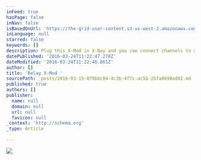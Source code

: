 ```yaml
---
inFeed: true
hasPage: false
inNav: false
isBasedOnUrl: 'https://the-grid-user-content.s3-us-west-2.amazonaws.com/8f4bc629-e6c3-4cfe-b182-dc34e9f3780f.png'
inLanguage: null
starred: false
keywords: []
description: Plug this X-Mod in X-Bay and you can connect channels to a 5 volt supply channel. The relay can switch high voltage AC. An obvious use case is home domotica. Setting this up was remarkable easy. No extra software updates are needed.
datePublished: '2016-03-24T11:22:47.278Z'
dateModified: '2016-03-24T11:22:46.861Z'
author: []
title: 'Relay X-Mod '
sourcePath: _posts/2016-03-15-079bbc04-4c3b-4f7c-ac5b-2bfa8690ad02.md
published: true
authors: []
publisher:
  name: null
  domain: null
  url: null
  favicon: null
_context: 'http://schema.org'
_type: Article

---
```

![](https://s3-us-west-2.amazonaws.com/the-grid-img/p/4e40251d5baac07e07ed18a7e368f060e32dc86d.png)